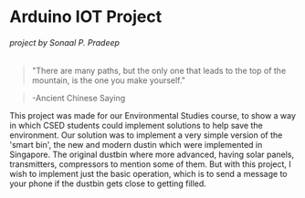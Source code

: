 Arduino IOT Project
===================
###### project by Sonaal P. Pradeep


> "There are many paths, but the only one that leads to the top of the mountain, is the one you make yourself."

> -Ancient Chinese Saying

This project was made for our Environmental Studies course, to show a way in which CSED students could implement solutions to help save the environment. Our solution was to implement a very simple version of the 'smart bin', the new and modern dustin which were implemented in Singapore. The original dustbin where more advanced, having solar panels, transmitters, compressors to mention some of them. But with this project, I wish to implement just the basic operation, which is to send a message to your phone if the dustbin gets close to getting filled. 
            

   

